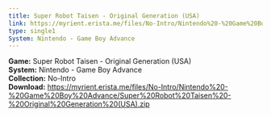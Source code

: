 ```yaml
---
title: Super Robot Taisen - Original Generation (USA)
link: https://myrient.erista.me/files/No-Intro/Nintendo%20-%20Game%20Boy%20Advance/Super%20Robot%20Taisen%20-%20Original%20Generation%20(USA).zip
type: single1
System: Nintendo - Game Boy Advance
---
```

<b>Game:</b> Super Robot Taisen - Original Generation (USA)<br>
<b>System:</b> Nintendo - Game Boy Advance<br>
<b>Collection:</b> No-Intro<br>
<b>Download:</b> https://myrient.erista.me/files/No-Intro/Nintendo%20-%20Game%20Boy%20Advance/Super%20Robot%20Taisen%20-%20Original%20Generation%20(USA).zip